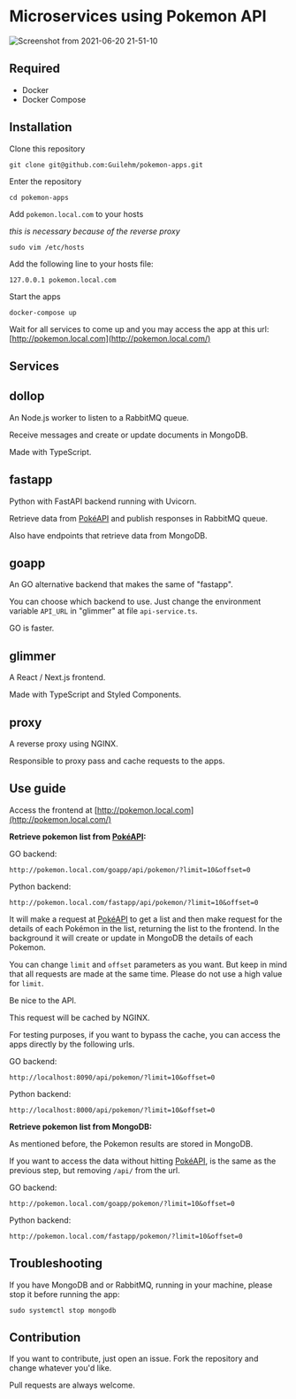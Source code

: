 # Microservices using Pokemon API
![Screenshot from 2021-06-20 21-51-10](https://user-images.githubusercontent.com/33688752/122693771-acc80a00-d211-11eb-8058-012d4dc7816a.png)
## Required
* Docker
* Docker Compose

## Installation

Clone this repository

    git clone git@github.com:Guilehm/pokemon-apps.git

Enter the repository

    cd pokemon-apps

Add `pokemon.local.com` to your hosts

*this is necessary because of the reverse proxy*

    sudo vim /etc/hosts

Add the following line to your hosts file:

`127.0.0.1 pokemon.local.com`


Start the apps

    docker-compose up

Wait for all services to come up and you may access the app at this url: [http://pokemon.local.com](http://pokemon.local.com/)



## Services

## dollop

An Node.js worker to listen to a RabbitMQ queue.

Receive messages and create or update documents in MongoDB.

Made with TypeScript.


## fastapp

Python with FastAPI backend running with Uvicorn.

Retrieve data from [PokéAPI](https://pokeapi.co/) and publish responses in RabbitMQ queue.

Also have endpoints that retrieve data from MongoDB.


## goapp

An GO alternative backend that makes the same of "fastapp".

You can choose which backend to use.
Just change the environment variable `API_URL` in "glimmer" at file `api-service.ts`.

GO is faster.


## glimmer

A React / Next.js frontend.

Made with TypeScript and Styled Components.


## proxy

A reverse proxy using NGINX.

Responsible to proxy pass and cache requests to the apps.



## Use guide

Access the frontend at [http://pokemon.local.com](http://pokemon.local.com/)

**Retrieve pokemon list from [PokéAPI](https://pokeapi.co/):**

GO backend:
```
http://pokemon.local.com/goapp/api/pokemon/?limit=10&offset=0
```

Python backend:
```
http://pokemon.local.com/fastapp/api/pokemon/?limit=10&offset=0
```

It will make a request at [PokéAPI](https://pokeapi.co/) to get a list and then make request for the details of each Pokémon in the list, returning the list to the frontend. In the background it will create or update in MongoDB the details of each Pokemon.


You can change `limit` and `offset` parameters as you want.
But keep in mind that all requests are made at the same time. Please do not use a high value for `limit`.

Be nice to the API.

This request will be cached by NGINX.

For testing purposes, if you want to bypass the cache, you can access the apps directly by the following urls.

GO backend:
```
http://localhost:8090/api/pokemon/?limit=10&offset=0
```

Python backend:
```
http://localhost:8000/api/pokemon/?limit=10&offset=0
```

**Retrieve pokemon list from MongoDB:**

As mentioned before, the Pokemon results are stored in MongoDB.

If you want to access the data without hitting [PokéAPI](https://pokeapi.co/), is the same as the previous step, but removing `/api/` from the url.

GO backend:
```
http://pokemon.local.com/goapp/pokemon/?limit=10&offset=0
```

Python backend:
```
http://pokemon.local.com/fastapp/pokemon/?limit=10&offset=0
```

## Troubleshooting

If you have MongoDB and or RabbitMQ, running in your machine, please stop it before running the app:

    sudo systemctl stop mongodb


## Contribution
If you want to contribute, just open an issue.
Fork the repository and change whatever you'd like.

Pull requests are always welcome.
